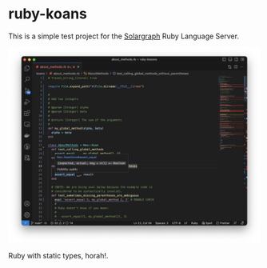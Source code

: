# ruby-koans

This is a simple test project for the [Solargraph](https://solargraph.org/) Ruby Language Server.

![Screenshot](./docs/E0907876-297E-4FCD-B916-5E70FB469D9C.jpeg)

Ruby with static types, horah!.
